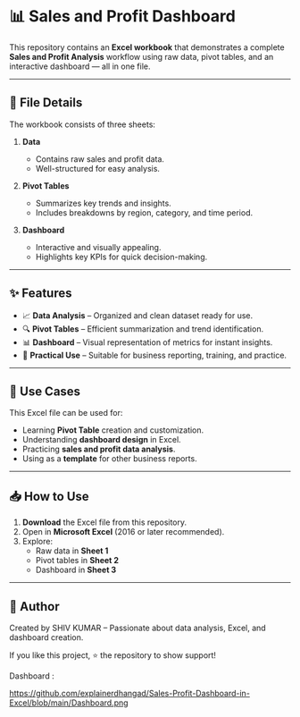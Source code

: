 # 📊 Sales and Profit Dashboard

This repository contains an **Excel workbook** that demonstrates a complete **Sales and Profit Analysis** workflow using raw data, pivot tables, and an interactive dashboard — all in one file.

---

## 📂 File Details


The workbook consists of three sheets:

1. **Data**  
   - Contains raw sales and profit data.  
   - Well-structured for easy analysis.  

2. **Pivot Tables**  
   - Summarizes key trends and insights.  
   - Includes breakdowns by region, category, and time period.  

3. **Dashboard**  
   - Interactive and visually appealing.  
   - Highlights key KPIs for quick decision-making.

---

## ✨ Features

- 📈 **Data Analysis** – Organized and clean dataset ready for use.  
- 🔍 **Pivot Tables** – Efficient summarization and trend identification.  
- 📊 **Dashboard** – Visual representation of metrics for instant insights.  
- 💼 **Practical Use** – Suitable for business reporting, training, and practice.

---

## 🎯 Use Cases

This Excel file can be used for:

- Learning **Pivot Table** creation and customization.  
- Understanding **dashboard design** in Excel.  
- Practicing **sales and profit data analysis**.  
- Using as a **template** for other business reports.

---

## 📥 How to Use

1. **Download** the Excel file from this repository.  
2. Open in **Microsoft Excel** (2016 or later recommended).  
3. Explore:
   - Raw data in **Sheet 1**
   - Pivot tables in **Sheet 2**
   - Dashboard in **Sheet 3**

---

## 📝 Author

Created by SHIV KUMAR – Passionate about data analysis, Excel, and dashboard creation.

If you like this project, ⭐ the repository to show support!

Dashboard :

https://github.com/explainerdhangad/Sales-Profit-Dashboard-in-Excel/blob/main/Dashboard.png

